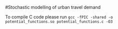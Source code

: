 #Stochastic modelling of urban travel demand

To compile C code please run
```gcc -fPIC -shared -o potential_functions.so potential_functions.c -O3```


